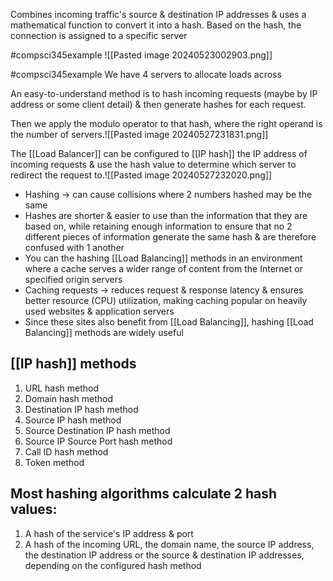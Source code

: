 Combines incoming traffic's source & destination IP addresses & uses a mathematical function to convert it into a hash. Based on the hash, the connection is assigned to a specific server

#compsci345example ![[Pasted image 20240523002903.png]]

#compsci345example 
We have 4 servers to allocate loads across

An easy-to-understand method is to hash incoming requests (maybe by IP address or some client detail) & then generate hashes for each request.

Then we apply the modulo operator to that hash, where the right operand is the number of servers.![[Pasted image 20240527231831.png]]

The [[Load Balancer]] can be configured to [[IP hash]] the IP address of incoming requests & use the hash value to determine which server to redirect the request to.![[Pasted image 20240527232020.png]]

- Hashing $\rightarrow$ can cause collisions where 2 numbers hashed may be the same
- Hashes are shorter & easier to use than the information that they are based on, while retaining enough information to ensure that no 2 different pieces of information generate the same hash & are therefore confused with 1 another
- You can the hashing [[Load Balancing]] methods in an environment where a cache serves a wider range of content from the Internet or specified origin servers
- Caching requests $\rightarrow$ reduces request & response latency & ensures better resource (CPU) utilization, making caching popular on heavily used websites & application servers
- Since these sites also benefit from [[Load Balancing]], hashing [[Load Balancing]] methods are widely useful
## [[IP hash]] methods
1. URL hash method
2. Domain hash method
3. Destination IP hash method
4. Source IP hash method
5. Source Destination IP hash method
6. Source IP Source Port hash method
7. Call ID hash method
8. Token method
## Most hashing algorithms calculate 2 hash values:
1. A hash of the service's IP address & port
2. A hash of the incoming URL, the domain name, the source IP address, the destination IP address or the source & destination IP addresses, depending on the configured hash method